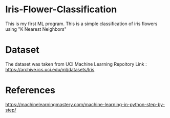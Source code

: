 # Iris-Flower-Classification
This is my first ML program.
This is a simple classification of iris flowers using "K Nearest Neighbors"
# Dataset
The dataset was taken from UCI Machine Learning Repoitory
Link : https://archive.ics.uci.edu/ml/datasets/Iris
# References
https://machinelearningmastery.com/machine-learning-in-python-step-by-step/
